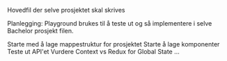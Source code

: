 Hovedfil der selve prosjektet skal skrives

Planlegging: Playground brukes til å teste ut og så implementere i selve Bachelor prosjekt filen.

Starte med å lage mappestruktur for prosjektet
Starte å lage komponenter
Teste ut API'et
Vurdere Context vs Redux for Global State
...